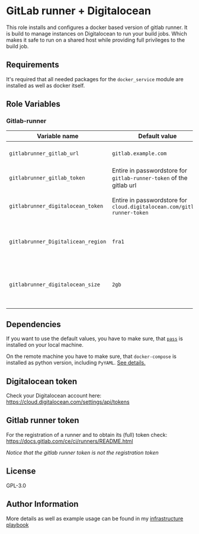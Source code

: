 GitLab runner + Digitalocean
============================

This role installs and configures a docker based version of gitlab runner. It is build to manage instances on Digitalocean to run your build jobs. Which makes it safe to run on a shared host while providing full privileges to the build job.

Requirements
------------

It's required that all needed packages for the `docker_service` module are installed as well as docker itself.

Role Variables
--------------

### Gitlab-runner

|Variable name                |Default value                                                                  |Description                           |
|----------------------------------|------------------------------------------------------------------------|--------------------------------------|
|`gitlabrunner_gitlab_url`         |`gitlab.example.com`                                                    |URL of your gitlab instance|
|`gitlabrunner_gitlab_token`       |Entire in passwordstore for `gitlab-runner-token` of the gitlab url     |GitLab-CI token for your runner|
|`gitlabrunner_digitalocean_token` |Entire in passwordstore for `cloud.digitalocean.com/gitlab-runner-token`|Your Digitalocean token for the runner|
|`gitlabrunner_Digitalicean_region`|`fra1`                                                                  |Digitalocean region where your runners will be created|
|`gitlabrunner_digitalocean_size`  |`2gb`                                                                   |Size of the digitalocean instances that are used for your builds|


Dependencies
------------

If you want to use the default values, you have to make sure, that [`pass`](https://www.passwordstore.org) is installed on your local machine.

On the remote machine you have to make sure, that `docker-compose` is installed as python version, including `PyYAML`. [See details.](https://docs.ansible.com/ansible/latest/docker_service_module.html#requirements-on-host-that-executes-module)


Digitalocean token
------------------

Check your Digitalocean account here: https://cloud.digitalocean.com/settings/api/tokens


Gitlab runner token
-------------------

For the registration of a runner and to obtain its (full) token check: https://docs.gitlab.com/ce/ci/runners/README.html

*Notice that the gitlab runner token is not the registration token*


License
-------

GPL-3.0

Author Information
------------------

More details as well as example usage can be found in my [infrastructure playbook](https://octo.sh/Sheogorath/ansible-infrastructure/tree/master/roles/gitlab-runner)
